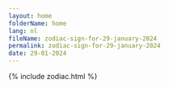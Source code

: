 ```yaml
---
layout: home
folderName: home
lang: nl
fileName: zodiac-sign-for-29-january-2024
permalink: zodiac-sign-for-29-january-2024
date: 29-01-2024
---
```

{% include zodiac.html %}
